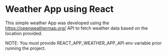 # Weather App using React

This simple weather App was developed using the https://openweathermap.org/ API to fetch weather data based on the location provided.

NOTE: You must provide REACT_APP_WEATHER_APP_API env variable prior running the project.